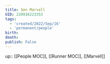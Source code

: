 ```yaml
---
title: Sơn Marvell
UID: 220916223353
tags:
  - 'created/2022/Sep/16'
  - 'permanent/people'
birth:
death:
publish: False
---
```

up:: [[People MOC]], [[Runner MOC]], [[Marvell]]

